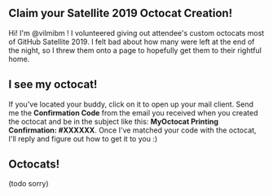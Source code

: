 ## Claim your Satellite 2019 Octocat Creation!

Hi! I'm @vilmibm ! I volunteered giving out attendee's custom octocats most of GitHub Satellite 2019. I felt bad about how many were left at the end of the night, so I threw them onto a page to hopefully get them to their rightful home.

## I see my octocat!

If you've located your buddy, click on it to open up your mail client. Send me the **Confirmation Code** from the email you received when you created the octocat and be in the subject like this: **MyOctocat Printing Confirmation: #XXXXXX**. Once I've matched your code with the octocat, I'll reply and figure out how to get it to you :)

## Octocats!

(todo sorry)
